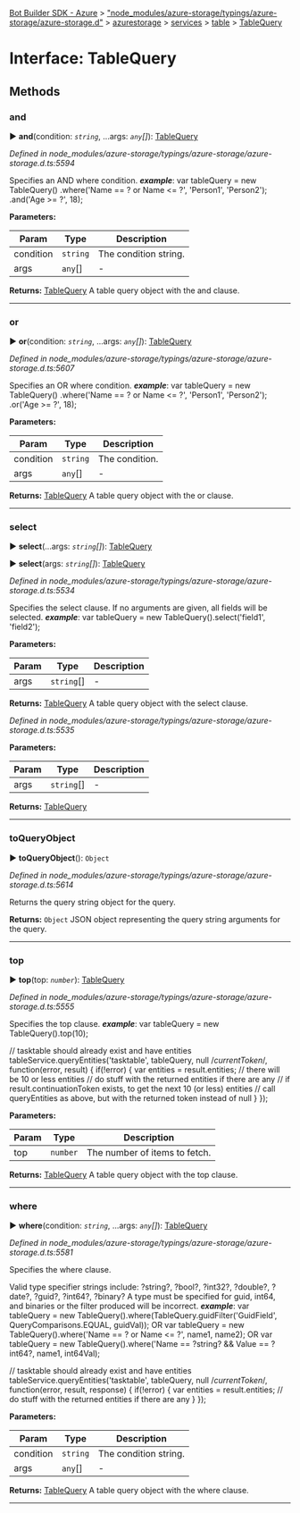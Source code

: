 [Bot Builder SDK - Azure](../README.md) > ["node_modules/azure-storage/typings/azure-storage/azure-storage.d"](../modules/_node_modules_azure_storage_typings_azure_storage_azure_storage_d_.md) > [azurestorage](../modules/_node_modules_azure_storage_typings_azure_storage_azure_storage_d_.azurestorage.md) > [services](../modules/_node_modules_azure_storage_typings_azure_storage_azure_storage_d_.azurestorage.services.md) > [table](../modules/_node_modules_azure_storage_typings_azure_storage_azure_storage_d_.azurestorage.services.table.md) > [TableQuery](../interfaces/_node_modules_azure_storage_typings_azure_storage_azure_storage_d_.azurestorage.services.table.tablequery.md)



# Interface: TableQuery


## Methods
<a id="and"></a>

###  and

► **and**(condition: *`string`*, ...args: *`any`[]*): [TableQuery](_node_modules_azure_storage_typings_azure_storage_azure_storage_d_.azurestorage.services.table.tablequery.md)



*Defined in node_modules/azure-storage/typings/azure-storage/azure-storage.d.ts:5594*



Specifies an AND where condition.
*__example__*: var tableQuery = new TableQuery() .where('Name == ? or Name <= ?', 'Person1', 'Person2'); .and('Age >= ?', 18);



**Parameters:**

| Param | Type | Description |
| ------ | ------ | ------ |
| condition | `string`   |  The condition string. |
| args | `any`[]   |  - |





**Returns:** [TableQuery](_node_modules_azure_storage_typings_azure_storage_azure_storage_d_.azurestorage.services.table.tablequery.md)
A table query object with the and clause.





___

<a id="or"></a>

###  or

► **or**(condition: *`string`*, ...args: *`any`[]*): [TableQuery](_node_modules_azure_storage_typings_azure_storage_azure_storage_d_.azurestorage.services.table.tablequery.md)



*Defined in node_modules/azure-storage/typings/azure-storage/azure-storage.d.ts:5607*



Specifies an OR where condition.
*__example__*: var tableQuery = new TableQuery() .where('Name == ? or Name <= ?', 'Person1', 'Person2'); .or('Age >= ?', 18);



**Parameters:**

| Param | Type | Description |
| ------ | ------ | ------ |
| condition | `string`   |  The condition. |
| args | `any`[]   |  - |





**Returns:** [TableQuery](_node_modules_azure_storage_typings_azure_storage_azure_storage_d_.azurestorage.services.table.tablequery.md)
A table query object with the or clause.





___

<a id="select"></a>

###  select

► **select**(...args: *`string`[]*): [TableQuery](_node_modules_azure_storage_typings_azure_storage_azure_storage_d_.azurestorage.services.table.tablequery.md)

► **select**(args: *`string`[]*): [TableQuery](_node_modules_azure_storage_typings_azure_storage_azure_storage_d_.azurestorage.services.table.tablequery.md)



*Defined in node_modules/azure-storage/typings/azure-storage/azure-storage.d.ts:5534*



Specifies the select clause. If no arguments are given, all fields will be selected.
*__example__*: var tableQuery = new TableQuery().select('field1', 'field2');



**Parameters:**

| Param | Type | Description |
| ------ | ------ | ------ |
| args | `string`[]   |  - |





**Returns:** [TableQuery](_node_modules_azure_storage_typings_azure_storage_azure_storage_d_.azurestorage.services.table.tablequery.md)
A table query object with the select clause.



*Defined in node_modules/azure-storage/typings/azure-storage/azure-storage.d.ts:5535*



**Parameters:**

| Param | Type | Description |
| ------ | ------ | ------ |
| args | `string`[]   |  - |





**Returns:** [TableQuery](_node_modules_azure_storage_typings_azure_storage_azure_storage_d_.azurestorage.services.table.tablequery.md)





___

<a id="toqueryobject"></a>

###  toQueryObject

► **toQueryObject**(): `Object`



*Defined in node_modules/azure-storage/typings/azure-storage/azure-storage.d.ts:5614*



Returns the query string object for the query.




**Returns:** `Object`
JSON object representing the query string arguments for the query.






___

<a id="top"></a>

###  top

► **top**(top: *`number`*): [TableQuery](_node_modules_azure_storage_typings_azure_storage_azure_storage_d_.azurestorage.services.table.tablequery.md)



*Defined in node_modules/azure-storage/typings/azure-storage/azure-storage.d.ts:5555*



Specifies the top clause.
*__example__*: var tableQuery = new TableQuery().top(10);

// tasktable should already exist and have entities tableService.queryEntities('tasktable', tableQuery, null \/_currentToken_\/, function(error, result) { if(!error) { var entities = result.entities; // there will be 10 or less entities // do stuff with the returned entities if there are any // if result.continuationToken exists, to get the next 10 (or less) entities // call queryEntities as above, but with the returned token instead of null } });



**Parameters:**

| Param | Type | Description |
| ------ | ------ | ------ |
| top | `number`   |  The number of items to fetch. |





**Returns:** [TableQuery](_node_modules_azure_storage_typings_azure_storage_azure_storage_d_.azurestorage.services.table.tablequery.md)
A table query object with the top clause.





___

<a id="where"></a>

###  where

► **where**(condition: *`string`*, ...args: *`any`[]*): [TableQuery](_node_modules_azure_storage_typings_azure_storage_azure_storage_d_.azurestorage.services.table.tablequery.md)



*Defined in node_modules/azure-storage/typings/azure-storage/azure-storage.d.ts:5581*



Specifies the where clause.

Valid type specifier strings include: ?string?, ?bool?, ?int32?, ?double?, ?date?, ?guid?, ?int64?, ?binary? A type must be specified for guid, int64, and binaries or the filter produced will be incorrect.
*__example__*: var tableQuery = new TableQuery().where(TableQuery.guidFilter('GuidField', QueryComparisons.EQUAL, guidVal)); OR var tableQuery = new TableQuery().where('Name == ? or Name <= ?', name1, name2); OR var tableQuery = new TableQuery().where('Name == ?string? && Value == ?int64?, name1, int64Val);

// tasktable should already exist and have entities tableService.queryEntities('tasktable', tableQuery, null \/_currentToken_\/, function(error, result, response) { if(!error) { var entities = result.entities; // do stuff with the returned entities if there are any } });



**Parameters:**

| Param | Type | Description |
| ------ | ------ | ------ |
| condition | `string`   |  The condition string. |
| args | `any`[]   |  - |





**Returns:** [TableQuery](_node_modules_azure_storage_typings_azure_storage_azure_storage_d_.azurestorage.services.table.tablequery.md)
A table query object with the where clause.





___


